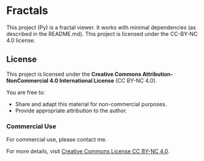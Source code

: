 # Fractals
This project (Py) is a fractal viewer. It works with minimal dependencies (as described in the README.md). This project is licensed under the CC-BY-NC 4.0 license.

## License

This project is licensed under the **Creative Commons Attribution-NonCommercial 4.0 International License** (CC BY-NC 4.0). 

You are free to:
- Share and adapt this material for non-commercial purposes.
- Provide appropriate attribution to the author.

### Commercial Use
For commercial use, please contact me.

For more details, visit [Creative Commons License CC BY-NC 4.0](https://creativecommons.org/licenses/by-nc/4.0/).
